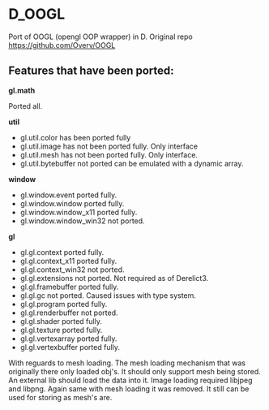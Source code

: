 D_OOGL
======

Port of OOGL (opengl OOP wrapper) in D. Original repo https://github.com/Overv/OOGL

## Features that have been ported:

**gl.math**

Ported all.

**util**
* gl.util.color has been ported fully
* gl.util.image has not been ported fully. Only interface
* gl.util.mesh has not been ported fully. Only interface.
* gl.util.bytebuffer not ported can be emulated with a dynamic array.

**window**
* gl.window.event ported fully.
* gl.window.window ported fully.
* gl.window.window_x11 ported fully.
* gl.window.window_win32 not ported.

**gl**
* gl.gl.context ported fully.
* gl.gl.context_x11 ported fully.
* gl.gl.context_win32 not ported.
* gl.gl.extensions not ported. Not required as of Derelict3.
* gl.gl.framebuffer ported fully.
* gl.gl.gc not ported. Caused issues with type system.
* gl.gl.program ported fully.
* gl.gl.renderbuffer not ported.
* gl.gl.shader ported fully.
* gl.gl.texture ported fully.
* gl.gl.vertexarray ported fully.
* gl.gl.vertexbuffer ported fully.

With reguards to mesh loading. The mesh loading mechanism that was originally there only loaded obj's. It should only support mesh being stored. An external lib should load the data into it.
Image loading required libjpeg and libpng. Again same with mesh loading it was removed. It still can be used for storing as mesh's are.

